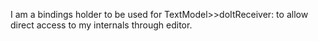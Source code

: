 I am a bindings holder to be used for TextModel>>doItReceiver: to allow direct access to my internals through editor.